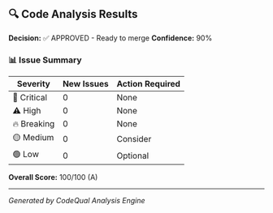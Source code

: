 ## 🔍 Code Analysis Results

**Decision:** ✅ APPROVED - Ready to merge
**Confidence:** 90%

### 📊 Issue Summary
| Severity | New Issues | Action Required |
|----------|------------|----------------|
| 🚨 Critical | 0 | None |
| ⚠️ High | 0 | None |
| 🔥 Breaking | 0 | None |
| 🟡 Medium | 0 | Consider |
| 🟢 Low | 0 | Optional |

**Overall Score:** 100/100 (A)

---
*Generated by CodeQual Analysis Engine*